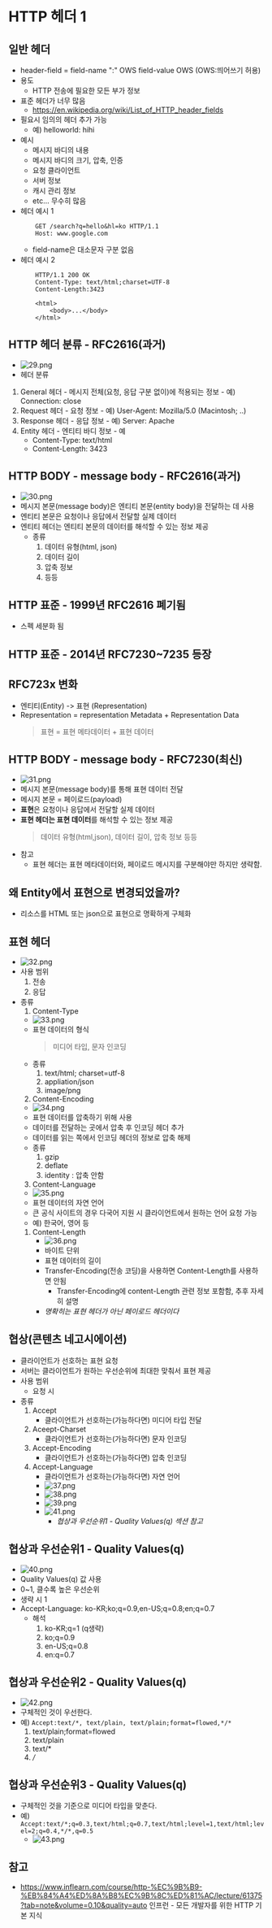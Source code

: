
# HTTP 헤더 1

## 일반 헤더
 - header-field = field-name ":" OWS field-value OWS (OWS:띄어쓰기 허용)
 - 용도
   - HTTP 전송에 필요한 모든 부가 정보
 - 표준 헤더가 너무 많음
   - https://en.wikipedia.org/wiki/List_of_HTTP_header_fields
 - 필요시 임의의 헤더 추가 가능
   - 예) helloworld: hihi
 - 예시
   - 메시지 바디의 내용
   - 메시지 바디의 크기, 압축, 인증
   - 요청 클라이언트
   - 서버 정보
   - 캐시 관리 정보
   - etc... 무수히 많음
 - 헤더 예시 1
    ```
        GET /search?q=hello&hl=ko HTTP/1.1
        Host: www.google.com
    ```
     - field-name은 대소문자 구분 없음
 - 헤더 예시 2
    ```
        HTTP/1.1 200 OK
        Content-Type: text/html;charset=UTF-8
        Content-Length:3423

        <html>
            <body>...</body>
        </html>
    ```

## HTTP 헤더 분류 - RFC2616(과거)
 - ![29.png](./img/29.png)
 - 헤더 분류
  1. General 헤더
    - 메시지 전체(요청, 응답 구분 없이)에 적용되는 정보
    - 예) Connection: close
  3. Request 헤더
    - 요청 정보
    - 예) User-Agent: Mozilla/5.0 (Macintosh; ..)
  4. Response 헤더
    - 응답 정보
    - 예) Server: Apache
  5. Entity 헤더
    - 엔티티 바디 정보
    - 예
      - Content-Type: text/html
      - Content-Length: 3423

## HTTP BODY - message body - RFC2616(과거)
 - ![30.png](./img/30.png)
 - 메시지 본문(message body)은 엔티티 본문(entity body)을 전달하는 데 사용
 - 엔티티 본문은 요청이나 응답에서 전달할 실제 데이터
 - 엔티티 헤더는 엔티티 본문의 데이터를 해석할 수 있는 정보 제공
   -  종류
        1. 데이터 유형(html, json)
        2. 데이터 길이
        3. 압축 정보 
        4. 등등

## HTTP 표준 - 1999년 RFC2616 폐기됨
 - 스펙 세분화 됨
## HTTP 표준 - 2014년 RFC7230~7235 등장

## RFC723x 변화
 - 엔티티(Entity) -> 표현 (Representation)
 - Representation = representation Metadata + Representation Data
    > 표현 = 표현 메타데이터 + 표현 데이터

## HTTP BODY - message body - RFC7230(최신)
 - ![31.png](./img/31.png)
 - 메시지 본문(message body)를 통해 표현 데이터 전달
 - 메시지 본문 = 페이로드(payload)
 - **표현**은 요청이나 응답에서 전달할 실제 데이터
 - **표현 헤더는 표현 데이터**를 해석할 수 있는 정보 제공
   > 데이터 유형(html,json), 데이터 길이, 압축 정보 등등
 - 참고
   - 표현 헤더는 표현 메타데이터와, 페이로드 메시지를 구분해야만 하지만 생략함.  

## 왜 Entity에서 표현으로 변경되었을까?
 - 리소스를 HTML 또는 json으로 표현으로 명확하게 구체화 

## 표현 헤더
 -  ![32.png](./img/32.png)
 -  사용 범위
    1. 전송
    2. 응답
 -  종류
    1. Content-Type
      - ![33.png](./img/33.png)
      - 표현 데이터의 형식
        > 미디어 타입, 문자 인코딩 
      - 종류
        1. text/html; charset=utf-8
        2. appliation/json
        3. image/png 
    2. Content-Encoding
      - ![34.png](./img/34.png)
      - 표현 데이터를 압축하기 위해 사용
      - 데이터를 전달하는 곳에서 압축 후 인코딩 헤더 추가
      - 데이터를 읽는 쪽에서 인코딩 헤더의 정보로 압축 해제
      - 종류
        1. gzip
        2. deflate
        3. identity : 압축 안함
    3. Content-Language
      - ![35.png](./img/35.png)
      - 표현 데이터의 자연 언어
      - 큰 공식 사이트의 경우 다국어 지원 시 클라이언트에서 원하는 언어 요청 가능
      - 예) 한국어, 영어 등
    1. Content-Length
       - ![36.png](./img/36.png)
       - 바이트 단위
       - 표현 데이터의 길이
       - Transfer-Encoding(전송 코딩)을 사용하면 Content-Length를 사용하면 안됨
         - Transfer-Encoding에 content-Length 관련 정보 포함함, 추후 자세히 설명
       - *명확히는 표현 헤더가 아닌 페이로드 헤더이다*

## 협상(콘텐츠 네고시에이션)
 - 클라이언트가 선호하는 표현 요청
 - 서버는 클라이언트가 원하는 우선순위에 최대한 맞춰서 표현 제공
 - 사용 범위
   - 요청 시
 - 종류
    1. Accept
        - 클라이언트가 선호하는(가능하다면) 미디어 타입 전달
    2. Aceept-Charset
        - 클라이언트가 선호하는(가능하다면) 문자 인코딩
    3. Accept-Encoding
        - 클라이언트가 선호하는(가능하다면) 압축 인코딩
    4. Accept-Language
        - 클라이언트가 선호하는(가능하다면) 자연 언어
        - ![37.png](./img/37.png)
        - ![38.png](./img/38.png)
        - ![39.png](./img/39.png)
        - ![41.png](./img/41.png)
          - *협상과 우선순위1 - Quality Values(q) 섹션 참고*

## 협상과 우선순위1 - Quality Values(q)
  - ![40.png](./img/40.png)
  - Quality Values(q) 값 사용
  - 0~1, 클수록 높은 우선순위
  - 생략 시 1
  - Accept-Language: ko-KR;ko;q=0.9,en-US;q=0.8;en;q=0.7
    - 해석
      1. ko-KR;q=1 (q생략)
      2. ko;q=0.9
      3. en-US;q=0.8
      4. en:q=0.7

## 협상과 우선순위2 - Quality Values(q)
 - ![42.png](./img/42.png)
 - 구체적인 것이 우선한다.
 - 예) `Accept:text/*, text/plain, text/plain;format=flowed,*/*`
    1. text/plain;format=flowed
    2. text/plain
    3. text/*
    4. */*

## 협상과 우선순위3 - Quality Values(q)
 - 구체적인 것을 기준으로 미디어 타입을 맞춘다.
 - 예) `Accept:text/*;q=0.3,text/html;q=0.7,text/html;level=1,text/html;level=2;q=0.4,*/*,q=0.5`
   - ![43.png](./img/43.png)

## 참고
 - https://www.inflearn.com/course/http-%EC%9B%B9-%EB%84%A4%ED%8A%B8%EC%9B%8C%ED%81%AC/lecture/61375?tab=note&volume=0.10&quality=auto 인프런 - 모든 개발자를 위한 HTTP 기본 지식
